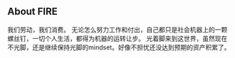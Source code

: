 ## About FIRE
我们劳动，我们消费。
无论怎么努力工作和付出，自己都只是社会机器上的一颗螺丝钉，一切个人生活，都得为机器的运转让步。
光着脚来到这世界，虽然现在不光脚，还是继续保持光脚的mindset。好像不担忧还没达到预期的资产积累了。
